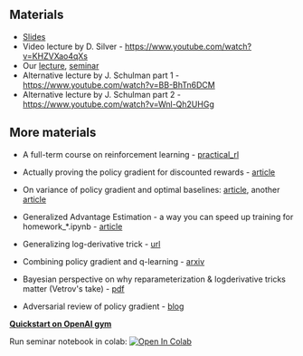 ## Materials
* [Slides](https://yadi.sk/d/GG-GvN-13UhzFw)
* Video lecture by D. Silver - https://www.youtube.com/watch?v=KHZVXao4qXs
* Our [lecture](https://yadi.sk/i/I3M09HKQ3GKBiP), [seminar](https://yadi.sk/i/8f9NX_E73GKBkT)
* Alternative lecture by J. Schulman part 1 - https://www.youtube.com/watch?v=BB-BhTn6DCM
* Alternative lecture by J. Schulman part 2 - https://www.youtube.com/watch?v=Wnl-Qh2UHGg


## More materials
* A full-term course on reinforcement learning - [practical_rl](https://github.com/yandexdataschool/practical_rl)

* Actually proving the policy gradient for discounted rewards - [article](https://papers.nips.cc/paper/1713-policy-gradient-methods-for-reinforcement-learning-with-function-approximation.pdf)
* On variance of policy gradient and optimal baselines: [article](https://papers.nips.cc/paper/4264-analysis-and-improvement-of-policy-gradient-estimation.pdf), another [article](https://arxiv.org/pdf/1301.2315.pdf)
* Generalized Advantage Estimation - a way you can speed up training for homework_*.ipynb - [article](https://arxiv.org/abs/1506.02438)

* Generalizing log-derivative trick - [url](http://blog.shakirm.com/2015/11/machine-learning-trick-of-the-day-5-log-derivative-trick/)
* Combining policy gradient and q-learning - [arxiv](https://arxiv.org/abs/1611.01626)
* Bayesian perspective on why reparameterization & logderivative tricks matter (Vetrov's take) - [pdf](https://www.sdsj.ru/slides/Vetrov.pdf)
* Adversarial review of policy gradient - [blog](http://www.argmin.net/2018/02/20/reinforce/)

[__Quickstart on OpenAI gym__](https://colab.research.google.com/github/yandexdataschool/Practical_RL/blob/master/week01_intro/seminar_gym_interface.ipynb)

Run seminar notebook in colab: [![Open In Colab](https://colab.research.google.com/assets/colab-badge.svg)](https://colab.research.google.com/github/yandexdataschool/practical_dl/blob/master/week09_dl/reinforce_pytorch.ipynb)
